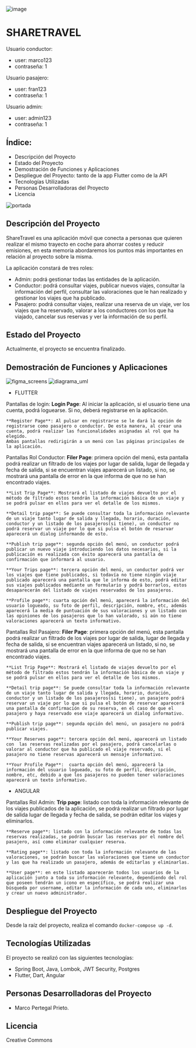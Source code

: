 ![image](https://github.com/MarcoPertegal/sharetravel-project/assets/122262025/2e790499-7ac7-4528-aa4a-ff922471be5f)


# SHARETRAVEL

Usuario conductor: 
- user: marco123
- contraseña: 1
  
Usuario pasajero:
- user: fran123
- contraseña: 1

Usuario admin:
- user: admin123
- contraseña: 1
  
## Índice:
- Descripción del Proyecto
- Estado del Proyecto
- Demostración de Funciones y Aplicaciones
- Despliegue del Proyecto: tanto de la app Flutter como de la API
- Tecnologías Utilizadas
- Personas Desarrolladoras del Proyecto
- Licencia


![portada](https://github.com/MarcoPertegal/sharetravel-project/assets/122262025/b142cae7-8e4a-4c5b-b028-86a1b5387b9d)
## Descripción del Proyecto
ShareTravel es una aplicación móvil que conecta a personas que quieren realizar el mismo trayecto en coche para ahorrar costes y reducir emisiones, en esta memoria abordaremos los puntos más importantes en relación al proyecto sobre la misma.

La aplicación constará de tres roles:
- Admin: podrá gestionar todas las entidades de la aplicación.
- Conductor: podrá consultar viajes, publicar nuevos viajes, consultar la información del perfil, consultar las valoraciones que le han realizado y gestionar los viajes que ha publicado.
- Pasajero: podrá consultar viajes, realizar una reserva de un viaje, ver los viajes que ha reservado, valorar a los conductores con los que ha viajado, cancelar sus reservas y ver la información de su perfil.

## Estado del Proyecto
Actualmente, el proyecto se encuentra finalizado.

## Demostración de Funciones y Aplicaciones
![figma_screens](https://github.com/MarcoPertegal/sharetravel-project/assets/122262025/9f128798-5d32-4f46-934e-dd80da96f205)
![diagrama_uml](https://github.com/MarcoPertegal/sharetravel-project/assets/122262025/5d0cd220-9c2c-46e6-a26d-16fb4643b442)

- FLUTTER

Pantallas de login:
    **Login Page**: Al iniciar la aplicación, si el usuario tiene una cuenta, podrá loguearse. Si no, deberá registrarse en la aplicación.

    **Register Page**: Al pulsar en registrarse se le dará la opción de registrarse como pasajero o conductor. De esta manera, al crear una cuenta, podrá realizar las funcionalidades asignadas al rol que ha elegido. 
    Ambas pantallas redirigirán a un menú con las páginas principales de la aplicación.

Pantallas Rol Conductor:
    **Filer Page**: primera opción del menú, esta pantalla podrá realizar un filtrado de los viajes por lugar de salida, lugar de llegada y fecha de salida, si se encuentran viajes aparecerá un listado, si no, se mostrará una pantalla de error en la que informa de que no se han encontrado viajes.

    **List Trip Page**: Mostrará el listado de viajes devuelto por el método de filtrado estos tendrán la información básica de un viaje y se podrá pulsar en ellos para ver el detalle de los mismos.

    **Detail trip page**: Se puede consultar toda la información relevante de un viaje tanto lugar de salida y llegada, horario, duración, conductor y un listado de los pasajeros(si tiene), un conductor no podrá reservar un viaje por lo que si pulsa el botón de resarvar aparecerá un dialog informando de esto.

    **Publish trip page**: segunda opción del menú, un conductor podrá publicar un nuevo viaje introduciendo los datos necesarios, si la publicación es realizada con éxito aparecerá una pantalla de confirmación que informará al usuario.

    **Your Trips page**: tercera opción del menú, un conductor podrá ver los viajes que tiene publicados, si todavía no tiene ningún viaje publicado aparecerá una pantalla que le informa de esto, podrá editar sus viajes publicados mediante un formulario y podrá borrarlos, estos desaparecerán del listado de viajes reservados de los pasajeros.

    **Profile page**: cuarta opción del menú, aparecerá la información del usuario logueado, su foto de perfil, descripción, nombre, etc, además aparecerá la media de puntuación de sus valoraciones y un listado con las opiniones de los pasajeros que lo han valorado, si aún no tiene valoraciones aparecerá un texto informativo.

Pantallas Rol Pasajero:
    **Filer Page**: primera opción del menú, esta pantalla podrá realizar un filtrado de los viajes por lugar de salida, lugar de llegada y fecha de salida, si se encuentran viajes aparecerá un listado, si no, se mostrará una pantalla de error en la que informa de que no se han encontrado viajes.

    **List Trip Page**: Mostrará el listado de viajes devuelto por el método de filtrado estos tendrán la información básica de un viaje y se podrá pulsar en ellos para ver el detalle de los mismos.

    **Detail trip page**: Se puede consultar toda la información relevante de un viaje tanto lugar de salida y llegada, horario, duración, conductor y un listado de los pasajeros(si tiene), un pasajero podrá reservar un viaje por lo que si pulsa el botón de reservar aparecerá una pantalla de confirmación de su reserva, en el caso de que el pasajero y haya reservado ese viaje aparecerá un dialog informativo.

    **Publish trip page**: segunda opción del menú, un pasajero no podrá publicar viajes.

    **Your Reserves page**: tercera opción del menú, aparecerá un listado con  las reservas realizadas por el pasajero, podrá cancelarlas o valorar al conductor que ha publicado el viaje reservado, si el pasajero no tiene reservas aparecerá un mensaje informativo.

    **Your Profile Page**:  cuarta opción del menú, aparecerá la información del usuario logueado, su foto de perfil, descripción, nombre, etc, debido a que los pasajeros no pueden tener valoraciones aparecerá un texto informativo.

- ANGULAR

Pantallas Rol Admin:
    **Trip page**: listado con toda la información relevante de los viajes publicados de la aplicación, se podrá realizar un filtrado por lugar de salida lugar de llegada y fecha de salida, se podrán editar los viajes y eliminarlos.

    **Reserve page**: listado con la información relevante de todas las reservas realizadas, se podrán buscar las reservas por el nombre del pasajero, así como eliminar cualquier reserva.

    **Rating page**: listado con toda la información relevante de las valoraciones, se podrán buscar las valoraciones que tiene un conductor y las que ha realizado un pasajero, además de editarlas y eliminarlas.
    
    **User page**: en este listado aparecerán todos los usuarios de la aplicación junto a toda su información relevante, dependiendo del rol que poseen tendrán un icono en específico, se podrá realizar una búsqueda por username, editar la información de cada uno, eliminarlos y crear un nuevo administrador.


## Despliegue del Proyecto
Desde la raíz del proyecto, realiza el comando `docker-compose up -d`.

## Tecnologías Utilizadas
El proyecto se realizó con las siguientes tecnologías:

- Spring Boot, Java, Lombok, JWT Security, Postgres
- Flutter, Dart, Angular

## Personas Desarrolladoras del Proyecto
- Marco Pertegal Prieto.

## Licencia
Creative Commons



